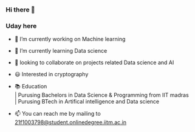 ### Hi there 👋
### Uday here






- 🔭 I’m currently working on Machine learning
- 🌱 I’m currently learning Data science
- 👯 looking to collaborate on projects related Data science and AI
- 😃 Interested in cryptography 
- 📚 Education\
     |  Purusing Bachelors in Data Science & Programming from IIT madras\
     |  Purusing BTech in Artifical intelligence and Data science

- 📫 You can reach me by mailing to 21f1003798@student.onlinedegree.iitm.ac.in


